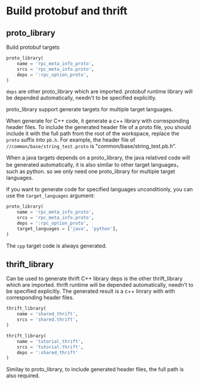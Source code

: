 # Build protobuf and thrift

## proto_library

Build protobuf targets
```python
proto_library(
    name = 'rpc_meta_info_proto',
    srcs = 'rpc_meta_info.proto',
    deps = ':rpc_option_proto',
)
```
`deps` are other proto_library which are imported.
protobuf runtime library will be depended automatically, needn't to be specified explicitly.

proto_library support generate targets for multiple target languages.

When generate for C++ code, it generate a c++ library with corresponding header files.
To include the generated header file of a proto file, you should include it with the full path from
the root of the workspace, replace the `proto` suffix into `pb.h`.
For example, the header file of `//common/base/string_test.proto` is "common/base/string_test.pb.h".

When a java targets depends on a proto_library, the java relatived code will be generated automatically,
it is also similar to other target languages，such as python. so we only need one proto_library for
multiple target languages.

If you want to generate code for specified languages unconditionly, you can use the `target_languages` argument:
```python
proto_library(
    name = 'rpc_meta_info_proto',
    srcs = 'rpc_meta_info.proto',
    deps = ':rpc_option_proto',
    target_languages = ['java', 'python'],
)
```
The `cpp` target code is always generated.

## thrift_library
Can be used to generate thrift C++ library
deps is the other thrift_library which are imported.
thrift runtime will be depended automatically, needn't to be specified explicitly.
The generated result is a c++ linrary with with corresponding header files.

```python
thrift_library(
    name = 'shared_thrift',
    srcs = 'shared.thrift',
)

thrift_library(
    name = 'tutorial_thrift',
    srcs = 'tutorial.thrift',
    deps = ':shared_thrift'
)
```

Similay to proto_library, to include generated header files, the full path is also required.